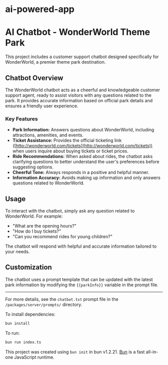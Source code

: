 # ai-powered-app

# AI Chatbot - WonderWorld Theme Park

This project includes a customer support chatbot designed specifically for WonderWorld, a premier theme park destination.

## Chatbot Overview

The WonderWorld chatbot acts as a cheerful and knowledgeable customer support agent, ready to assist visitors with any questions related to the park. It provides accurate information based on official park details and ensures a friendly user experience.

### Key Features

- **Park Information:** Answers questions about WonderWorld, including attractions, amenities, and events.
- **Ticket Assistance:** Provides the official ticketing link ([http://wonderworld.com/tickets](http://wonderworld.com/tickets)) when users inquire about buying tickets or ticket prices.
- **Ride Recommendations:** When asked about rides, the chatbot asks clarifying questions to better understand the user's preferences before suggesting options.
- **Cheerful Tone:** Always responds in a positive and helpful manner.
- **Information Accuracy:** Avoids making up information and only answers questions related to WonderWorld.

## Usage

To interact with the chatbot, simply ask any question related to WonderWorld. For example:

- "What are the opening hours?"
- "How do I buy tickets?"
- "Can you recommend rides for young children?"

The chatbot will respond with helpful and accurate information tailored to your needs.

## Customization

The chatbot uses a prompt template that can be updated with the latest park information by modifying the `{{parkInfo}}` variable in the prompt file.

---

For more details, see the `chatbot.txt` prompt file in the `/packages/server/prompts/` directory.

To install dependencies:

```bash
bun install
```

To run:

```bash
bun run index.ts
```

This project was created using `bun init` in bun v1.2.21. [Bun](https://bun.com) is a fast all-in-one JavaScript runtime.
